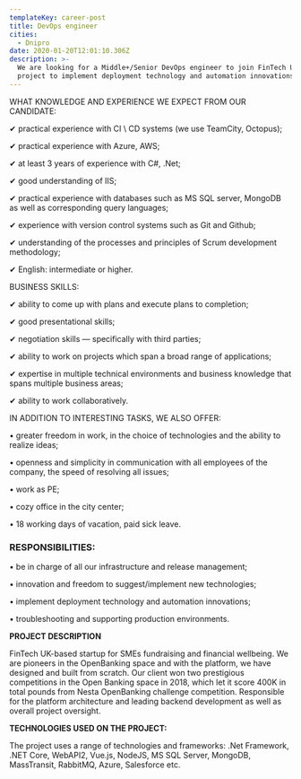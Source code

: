 ```yaml
---
templateKey: career-post
title: DevOps engineer
cities:
  - Dnipro
date: 2020-01-20T12:01:10.306Z
description: >-
  We are looking for a Middle+/Senior DevOps engineer to join FinTech UK-based
  project to implement deployment technology and automation innovations.
---
```

WHAT KNOWLEDGE AND EXPERIENCE WE EXPECT FROM OUR CANDIDATE:

✔ practical experience with CI \ CD systems (we use TeamCity, Octopus);

✔ practical experience with Azure, AWS;

✔ at least 3 years of experience with C#, .Net;

✔ good understanding of IIS;

✔ practical experience with databases such as MS SQL server, MongoDB as well as corresponding query languages;

✔ experience with version control systems such as Git and Github;

✔ understanding of the processes and principles of Scrum development methodology;

✔ English: intermediate or higher.

BUSINESS SKILLS:

✔ ability to come up with plans and execute plans to completion;

✔ good presentational skills;

✔ negotiation skills — specifically with third parties;

✔ ability to work on projects which span a broad range of applications;

✔ expertise in multiple technical environments and business knowledge that spans multiple business areas;

✔ ability to work collaboratively.

IN ADDITION TO INTERESTING TASKS, WE ALSO OFFER:

• greater freedom in work, in the choice of technologies and the ability to realize ideas;

• openness and simplicity in communication with all employees of the company, the speed of resolving all issues;

• work as PE;

• cozy office in the city center;

• 18 working days of vacation, paid sick leave.

### RESPONSIBILITIES:

• be in charge of all our infrastructure and release management;

• innovation and freedom to suggest/implement new technologies;

• implement deployment technology and automation innovations;

• troubleshooting and supporting production environments.

**PROJECT DESCRIPTION**

FinTech UK-based startup for SMEs fundraising and financial wellbeing. We are pioneers in the OpenBanking space and with the platform, we have designed and built from scratch. Our client won two prestigious competitions in the Open Banking space in 2018, which let it score 400K in total pounds from Nesta OpenBanking challenge competition. Responsible for the platform architecture and leading backend development as well as overall project oversight.

**TECHNOLOGIES USED ON THE PROJECT:**

The project uses a range of technologies and frameworks: .Net Framework, .NET Core, WebAPI2, Vue.js, NodeJS, MS SQL Server, MongoDB, MassTransit, RabbitMQ, Azure, Salesforce etc.
